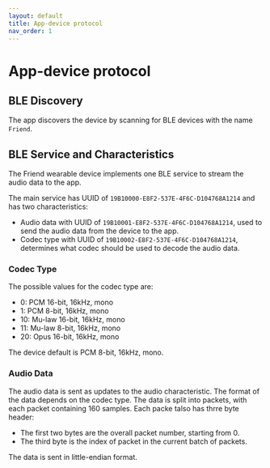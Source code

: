 ```yaml
---
layout: default
title: App-device protocol
nav_order: 1
---
```


# App-device protocol

## BLE Discovery

The app discovers the device by scanning for BLE devices with the name `Friend`.

## BLE Service and Characteristics

The Friend wearable device implements one BLE service to stream the audio data to the app.

The main service has UUID of `19B10000-E8F2-537E-4F6C-D104768A1214` and has two characteristics:
- Audio data with UUID of `19B10001-E8F2-537E-4F6C-D104768A1214`, used to send the audio data from the device to the app.
- Codec type with UUID of `19B10002-E8F2-537E-4F6C-D104768A1214`, determines what codec should be used to decode the audio data.

### Codec Type

The possible values for the codec type are:
- 0: PCM 16-bit, 16kHz, mono
- 1: PCM 8-bit, 16kHz, mono
- 10: Mu-law 16-bit, 16kHz, mono
- 11: Mu-law 8-bit, 16kHz, mono
- 20: Opus 16-bit, 16kHz, mono

The device default is PCM 8-bit, 16kHz, mono.

### Audio Data

The audio data is sent as updates to the audio characteristic. The format of the data depends on the codec type.
The data is split into packets, with each packet containing 160 samples.
Each packe talso has thrre byte header:
- The first two bytes are the overall packet number, starting from 0.
- The third byte is the index of packet in the current batch of packets.

The data is sent in little-endian format.
